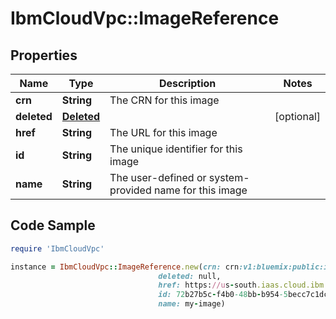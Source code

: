 # IbmCloudVpc::ImageReference

## Properties

Name | Type | Description | Notes
------------ | ------------- | ------------- | -------------
**crn** | **String** | The CRN for this image | 
**deleted** | [**Deleted**](Deleted.md) |  | [optional] 
**href** | **String** | The URL for this image | 
**id** | **String** | The unique identifier for this image | 
**name** | **String** | The user-defined or system-provided name for this image | 

## Code Sample

```ruby
require 'IbmCloudVpc'

instance = IbmCloudVpc::ImageReference.new(crn: crn:v1:bluemix:public:is:us-south:a/123456::image:72b27b5c-f4b0-48bb-b954-5becc7c1dcb8,
                                 deleted: null,
                                 href: https://us-south.iaas.cloud.ibm.com/v1/images/72b27b5c-f4b0-48bb-b954-5becc7c1dcb8,
                                 id: 72b27b5c-f4b0-48bb-b954-5becc7c1dcb8,
                                 name: my-image)
```


